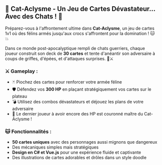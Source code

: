 ## 🐾 **Cat-Aclysme** - Un Jeu de Cartes Dévastateur... Avec des Chats ! 🐾

Préparez-vous à l'affrontement ultime dans **Cat-Aclysme**, un jeu de cartes 1v1 où des félins armés jusqu'aux crocs s'affrontent pour la domination ! 🐱💥

Dans ce monde post-apocalyptique rempli de chats guerriers, chaque joueur construit son deck de **30 cartes** et tente d'anéantir son adversaire à coups de griffes, d'épées, et d'attaques surprises. 🐾⚔️

### ⚔️ **Gameplay** :
- 🃏 Piochez des cartes pour renforcer votre armée féline
- 🛡️ Défendez vos **300 HP** en plaçant stratégiquement vos cartes sur le plateau
- 💣 Utilisez des combos dévastateurs et déjouez les plans de votre adversaire
- 👑 Le dernier joueur à avoir encore des HP est couronné maître du Cat-Aclysme !

### 🐱 **Fonctionnalités** :
- **50 cartes uniques** avec des personnages aussi mignons que dangereux
- Des mécaniques simples mais stratégiques
- **Design en C# et Vue.js** pour une expérience fluide et captivante
- Des illustrations de cartes adorables et drôles dans un style doodle